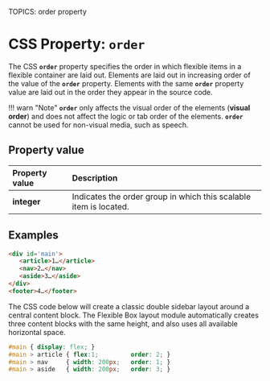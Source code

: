 TOPICS: order property

# CSS Property: `order`

The CSS **`order`** property specifies the order in which flexible items in a flexible container are
laid out. Elements are laid out in increasing order of the value of the **`order`** property. Elements
with the same **`order`** property value are laid out in the order they appear in the source code.

!!! warn "Note"
    **`order`** only affects the visual order of the elements (**visual order**) and does not affect
    the logic or tab order of the elements. **`order`** cannot be used for non-visual media,
    such as speech.

## Property value

| Property value | Description |
| :--- | :--- |
| **integer** | Indicates the order group in which this scalable item is located.|

## Examples

```html
<div id='main'>
   <article>1…</article>
   <nav>2…</nav>
   <aside>3…</aside>
</div>
<footer>4…</footer>
```

The CSS code below will create a classic double sidebar layout around a central content block. The
Flexible Box layout module automatically creates three content blocks with the same height, and also
uses all available horizontal space.

```css
#main { display: flex; }
#main > article { flex:1;         order: 2; }
#main > nav     { width: 200px;   order: 1; }
#main > aside   { width: 200px;   order: 3; }
```

